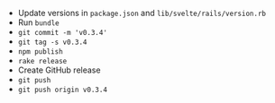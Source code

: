 * Update versions in `package.json` and `lib/svelte/rails/version.rb`
* Run `bundle`
* `git commit -m 'v0.3.4'`
* `git tag -s v0.3.4`
* `npm publish`
* `rake release`
* Create GitHub release
* `git push`
* `git push origin v0.3.4`
